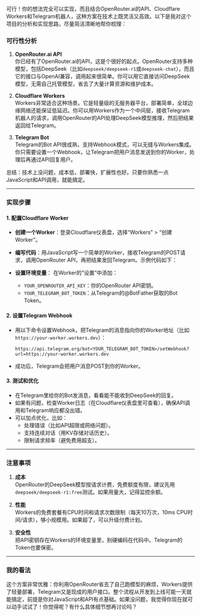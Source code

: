 可行！你的想法完全可以实现，而且结合OpenRouter.ai的API、Cloudflare Workers和Telegram机器人，这种方案在技术上既灵活又高效。以下是我对这个项目的分析和实现思路，尽量简洁清晰地帮你梳理：

### 可行性分析
1. **OpenRouter.ai API**  
   你已经有了OpenRouter.ai的API，这是个很好的起点。OpenRouter支持多种模型，包括DeepSeek（比如`deepseek/deepseek-r1`或`deepseek-chat`），而且它的接口与OpenAI兼容，调用起来很简单。你可以用它直接访问DeepSeek模型，无需自己托管模型，省去了大量计算资源和维护成本。

2. **Cloudflare Workers**  
   Workers非常适合这种场景。它是轻量级的无服务器平台，部署简单，全球边缘网络还能保证低延迟。你可以用Workers作为一个中间层，接收Telegram机器人的请求，调用OpenRouter的API处理DeepSeek模型推理，然后把结果返回给Telegram。

3. **Telegram Bot**  
   Telegram的Bot API很成熟，支持Webhook模式，可以无缝与Workers集成。你只需要设置一个Webhook，让Telegram把用户消息发送到你的Worker，处理后再通过API回复用户。

总结：技术上没问题，成本低，部署快，扩展性也好。只要你熟悉一点JavaScript和API调用，就能搞定。

---

### 实现步骤
#### 1. 配置Cloudflare Worker
- **创建一个Worker**：登录Cloudflare仪表盘，选择“Workers” > “创建Worker”。
- **编写代码**：用JavaScript写一个简单的Worker，接收Telegram的POST请求，调用OpenRouter API，再把结果发回Telegram。示例代码如下：



- **设置环境变量**：
  在Worker的“设置”中添加：
  - `YOUR_OPENROUTER_API_KEY`：你的OpenRouter API密钥。
  - `YOUR_TELEGRAM_BOT_TOKEN`：从Telegram的@BotFather获取的Bot Token。

#### 2. 设置Telegram Webhook
- 用以下命令设置Webhook，把Telegram的消息指向你的Worker地址（比如`https://your-worker.workers.dev`）：
  ```
  https://api.telegram.org/bot<YOUR_TELEGRAM_BOT_TOKEN>/setWebhook?url=https://your-worker.workers.dev
  ```
- 成功后，Telegram会把用户消息POST到你的Worker。

#### 3. 测试和优化
- 在Telegram里给你的Bot发消息，看看能不能收到DeepSeek的回复。
- 如果有问题，检查Worker日志（在Cloudflare仪表盘里可查看），确保API调用和Telegram响应都没出错。
- 可以加点优化，比如：
  - 处理错误（比如API超限或网络问题）。
  - 支持连续对话（用KV存储对话历史）。
  - 限制请求频率（避免费用超支）。

---

### 注意事项
1. **成本**  
   OpenRouter的DeepSeek模型按请求计费，免费额度有限，建议先用`deepseek/deepseek-r1:free`测试。如果用量大，记得监控余额。

2. **性能**  
   Workers的免费套餐有CPU时间和请求次数限制（每天10万次，10ms CPU时间/请求），够小规模用。如果超了，可以升级付费计划。

3. **安全性**  
   把API密钥存在Workers的环境变量里，别硬编码在代码中。Telegram的Token也要保密。

---

### 我的看法
这个方案非常优雅：你利用OpenRouter省去了自己跑模型的麻烦，Workers提供了轻量部署，Telegram又是现成的用户接口。整个流程从开发到上线可能一天就能搞定，前提是你对JavaScript和API有点基础。如果没问题，我觉得你现在就可以动手试试了！你觉得呢？有什么具体细节想再讨论吗？
